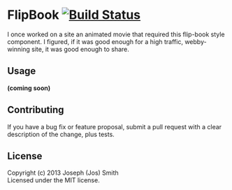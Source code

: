 # FlipBook [![Build Status](https://travis-ci.org/technicolorenvy/flipbook.png)](https://travis-ci.org/technicolorenvy/flipbook)

I once worked on a site an animated movie that required this flip-book style component. I figured, if it was good enough for a high traffic, webby-winning site, it was good enough to share.

## Usage
__(coming soon)__

## Contributing
If you have a bug fix or feature proposal, submit a pull request with a clear description of the change, plus tests.

## License
Copyright (c) 2013 Joseph (Jos) Smith  
Licensed under the MIT license.
